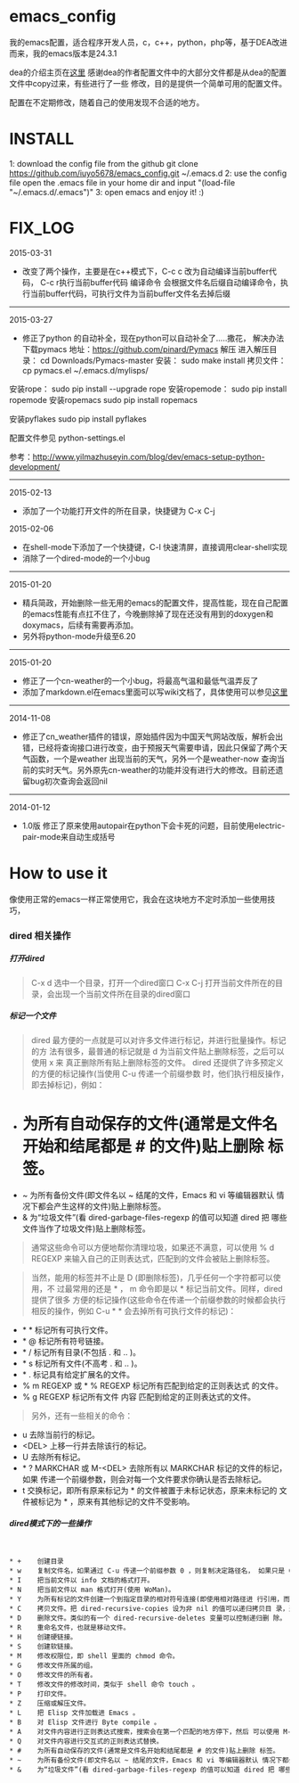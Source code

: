 emacs_config
============

我的emacs配置，适合程序开发人员，c，c++，python，php等，基于DEA改进而来，我的emacs版本是24.3.1

dea的介绍主页在[这里](http://emacser.com/dea.htm)  感谢dea的作者配置文件中的大部分文件都是从dea的配置文件中copy过来，有些进行了一些
修改，目的是提供一个简单可用的配置文件。

配置在不定期修改，随着自己的使用发现不合适的地方。

INSTALL
============
1: download the config file from the github
  git clone https://github.com/iuyo5678/emacs_config.git  ~/.emacs.d
2: use the config file
  open the .emacs file in your home dir  and input "(load-file "~/.emacs.d/.emacs")"
3: open emacs and enjoy it! :)

FIX_LOG
============
2015-03-31
* 改变了两个操作，主要是在c++模式下，C-c c 改为自动编译当前buffer代码， C-c r执行当前buffer代码
 编译命令 会根据文件名后缀自动编译命令，执行当前buffer代码，可执行文件为当前buffer文件名去掉后缀

-------------------------------------------------------------------------------
2015-03-27
* 修正了python 的自动补全，现在python可以自动补全了.....撒花，
解决办法
下载pymacs  地址：https://github.com/pinard/Pymacs
解压 进入解压目录：
cd Downloads/Pymacs-master
安装：
sudo make install
拷贝文件：
cp pymacs.el  ~/.emacs.d/mylisps/

安装rope：
sudo pip install --upgrade rope
安装ropemode：
sudo pip install ropemode
安装ropemacs
sudo pip install ropemacs

安装pyflakes
sudo pip install pyflakes

配置文件参见 python-settings.el

参考：http://www.yilmazhuseyin.com/blog/dev/emacs-setup-python-development/


-------------------------------------------------------------------------------

2015-02-13
* 添加了一个功能打开文件的所在目录，快捷键为 C-x C-j


2015-02-06
* 在shell-mode下添加了一个快捷键，C-l 快速清屏，直接调用clear-shell实现
* 消除了一个dired-mode的一个小bug

-------------------------------------------------------------------------------

2015-01-20
* 精兵简政，开始删除一些无用的emacs的配置文件，提高性能，现在自己配置的emacs性能有点扛不住了，今晚删除掉了现在还没有用到的doxygen和doxymacs，后续有需要再添加。
* 另外将python-mode升级至6.20

-------------------------------------------------------------------------------

2015-01-20
* 修正了一个cn-weather的一个小bug，将最高气温和最低气温弄反了
* 添加了markdown.el在emacs里面可以写wiki文档了，具体使用可以参见[这里](http://wowubuntu.com/markdown/)

-------------------------------------------------------------------------------

2014-11-08
* 修正了cn_weather插件的错误，原始插件因为中国天气网站改版，解析会出错，已经将查询接口进行改变，由于预报天气需要申请，因此只保留了两个天气函数，一个是weather 出现当前的天气，另外一个是weather-now 查询当前的实时天气。另外原先cn-weather的功能并没有进行大的修改。目前还遗留bug初次查询会返回nil

-------------------------------------------------------------------------------

2014-01-12
* 1.0版  修正了原来使用autopair在python下会卡死的问题，目前使用electric-pair-mode来自动生成括号

How to use it
============
像使用正常的emacs一样正常使用它，我会在这块地方不定时添加一些使用技巧，

### dired 相关操作 ###

##### 打开dired #####

> C-x d   选中一个目录，打开一个dired窗口
> C-x C-j 打开当前文件所在的目录，会出现一个当前文件所在目录的dired窗口

##### 标记一个文件 #####

> dired 最方便的一点就是可以对许多文件进行标记，并进行批量操作。标记的方 法有很多，最普通的标记就是 d 为当前文件贴上删除标签，之后可以使用 x 来 真正删除所有贴上删除标签的文件。
> dired 还提供了许多预定义的方便的标记操作(当使用 C-u 传递一个前缀参数 时，他们执行相反操作，即去掉标记)，例如：

* # 为所有自动保存的文件(通常是文件名开始和结尾都是 # 的文件)贴上删除 标签。
* ~ 为所有备份文件(即文件名以 ~ 结尾的文件，Emacs 和 vi 等编辑器默认 情况下都会产生这样的文件)贴上删除标签。
* & 为“垃圾文件”(看 dired-garbage-files-regexp 的值可以知道 dired 把 哪些文件当作了垃圾文件)贴上删除标签。

> 通常这些命令可以方便地帮你清理垃圾，如果还不满意，可以使用 % d REGEXP <RET> 来输入自己的正则表达式，匹配到的文件会被贴上删除标签。

> 当然，能用的标签并不止是 D (即删除标签)，几乎任何一个字符都可以使用，不 过最常用的还是 * ， m 命令即是以 * 标记当前文件。同样，dired 提供了很多 方便的标记操作(这些命令在传递一个前缀参数的时候都会执行相反的操作，例如 C-u * * 会去掉所有可执行文件的标记)：

* \* \* 标记所有可执行文件。
* \* @ 标记所有符号链接。
* \* / 标记所有目录(不包括 . 和 .. )。
* \* s 标记所有文件(不高考 . 和 .. )。
* \* . 标记具有给定扩展名的文件。
* % m REGEXP <RET> 或 * % REGEXP <RET> 标记所有匹配到给定的正则表达式 的文件。
* % g REGEXP <RET> 标记所有文件 内容 匹配到给定的正则表达式的文件。

> 另外，还有一些相关的命令：

* u  去除当前行的标记。
* \<DEL\> 上移一行并去除该行的标记。
* U 去除所有标记。
* \* ? MARKCHAR 或 M-\<DEL\> 去除所有以 MARKCHAR 标记的文件的标记，如果 传递一个前缀参数，则会对每一个文件要求你确认是否去除标记。
* t 交换标记，即所有原来标记为 \* 的文件被置于未标记状态，原来未标记的 文件被标记为 \* ，原来有其他标记的文件不受影响。

##### dired模式下的一些操作 #####
<code>
<pre>
* +    创建目录
* w    复制文件名，如果通过 C-u 传递一个前缀参数 0 ，则复制决定路径名， 如果只是 C-u 则复制相对于 dired 当前目录的相对路径。
* I    把当前文件以 info 文档的格式打开。
* N    把当前文件以 man 格式打开(使用 WoMan)。
* Y    为所有标记的文件创建一个到指定目录的相对符号连接(即使用相对路径进 行引用，而不是绝对路径)。
* C    拷贝文件。把 dired-recursive-copies 设为非 nil 的值可以递归拷贝目 录，通常我们设定为 top ，这表示对于顶层目录 dired 会先进行询问是否 要递归拷贝，而其中的子目录则不再询问。如果嫌询问太麻烦，可以直接设 置为 always 。
* D    删除文件。类似的有一个 dired-recursive-deletes 变量可以控制递归删 除。
* R    重命名文件，也就是移动文件。
* H    创建硬链接。
* S    创建软链接。
* M    修改权限位，即 shell 里面的 chmod 命令。
* G    修改文件所属的组。
* O    修改文件的所有者。
* T    修改文件的修改时间，类似于 shell 命令 touch 。
* P    打印文件。
* Z    压缩或解压文件。
* L    把 Elisp 文件加载进 Emacs 。
* B    对 Elisp 文件进行 Byte compile 。
* A    对文件内容进行正则表达式搜索，搜索会在第一个匹配的地方停下，然后 可以使用 M-, 搜索下一个匹配。
* Q    对文件内容进行交互式的正则表达式替换。
* #    为所有自动保存的文件(通常是文件名开始和结尾都是 # 的文件)贴上删除 标签。
* ~    为所有备份文件(即文件名以 ~ 结尾的文件，Emacs 和 vi 等编辑器默认 情况下都会产生这样的文件)贴上删除标签。
* &    为“垃圾文件”(看 dired-garbage-files-regexp 的值可以知道 dired 把 哪些文件当作了垃圾文件)贴上删除标签。
</pre>
</code>

